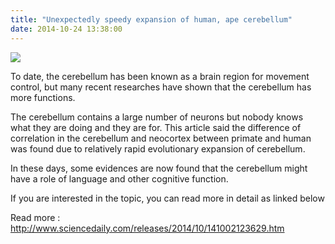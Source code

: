 ```yaml
---
title: "Unexpectedly speedy expansion of human, ape cerebellum"
date: 2014-10-24 13:38:00
---
```


![](https://lh3.googleusercontent.com/-MoY1VZU8is8/VEnIJLl9txI/AAAAAAAAAFk/SVA2ufVZdpk/s400/141002123629-large.jpg)

To date, the cerebellum has been known as a brain region for movement control, but many recent researches have shown that the cerebellum has more functions.

The cerebellum contains a large number of neurons but nobody knows what they are doing and they are for. This article said the difference of correlation in the cerebellum and neocortex between primate and human was found due to relatively rapid evolutionary expansion of cerebellum.

In these days, some evidences are now found that the cerebellum might have a role of language and other cognitive function.

If you are interested in the topic, you can read more in detail as linked below

Read more : 
<http://www.sciencedaily.com/releases/2014/10/141002123629.htm>

